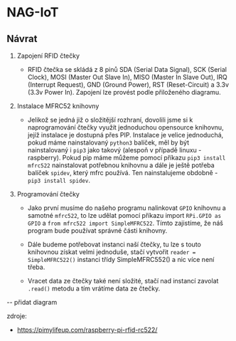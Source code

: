 # NAG-IoT
## Návrat

1. Zapojení RFID čtečky
    - RFID čtečka se skládá z 8 pinů SDA (Serial Data Signal), SCK (Serial Clock), MOSI (Master Out Slave In), MISO (Master In Slave Out), IRQ (Interrupt Request), GND (Ground Power), RST (Reset-Circuit) a 3.3v (3.3v Power In). Zapojení lze provést podle přiloženého diagramu.

2. Instalace MFRC52 knihovny
    - Jelikož se jedná již o složitější rozhraní, dovolili jsme si k naprogramování čtečky využít jednoduchou opensource knihovnu, jejíž instalace je dostupná přes PIP. Instalace je velice jednoduchá, pokud máme nainstalovaný `python3` balíček, měl by být nainstalovaný i `pip3` jako takový (alespoň v případě linuxu - raspberry). Pokud pip máme můžeme pomocí příkazu `pip3 install mfrc522` nainstalovat potřebnou knihovnu a dále je ještě potřeba balíček `spidev`, který mfrc používá. Ten nainstalujeme obdobně - `pip3 install spidev`.

3. Programování čtečky
    - Jako první musíme do našeho programu nalinkovat `GPIO` knihovnu a samotné `mfrc522`, to lze udělat pomocí příkazu import `RPi.GPIO as GPIO` a `from mfrc522 import SimpleMFRC522`. Tímto zajistíme, že náš program bude používat správné části knihovny.

    - Dále budeme potřebovat instanci naší čtečky, tu lze s touto knihovnou získat velmi jednoduše, stačí vytvořit `reader = SimpleMFRC522()` instanci třídy SimpleMFRC552() a nic více není třeba.

    - Vracet data ze čtečky také není složité, stačí nad instancí zavolat `.read()` metodu a tím vrátíme data ze čtečky.

-- přidat diagram

zdroje:
- https://pimylifeup.com/raspberry-pi-rfid-rc522/
